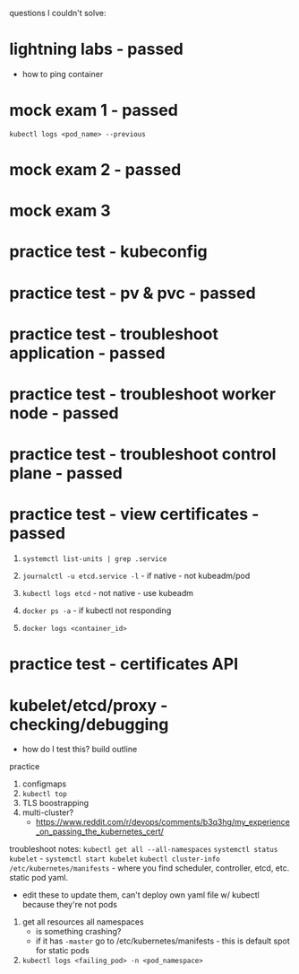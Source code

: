 questions I couldn't solve:

# lightning labs - passed
- how to ping container
# mock exam 1 - passed
`kubectl logs <pod_name> --previous`

# mock exam 2 - passed

# mock exam 3

# practice test - kubeconfig

# practice test - pv & pvc - passed

# practice test - troubleshoot application - passed

# practice test - troubleshoot worker node - passed

# practice test - troubleshoot control plane - passed

# practice test - view certificates - passed
1. `systemctl list-units | grep .service`
2. `journalctl -u etcd.service -l` - if native - not kubeadm/pod
3. `kubectl logs etcd` - not native - use kubeadm

1. `docker ps -a` - if kubectl not responding
2. `docker logs <container_id>`

# practice test - certificates API

# kubelet/etcd/proxy - checking/debugging
- how do I test this? build outline


practice
1. configmaps
2. `kubectl top`
3. TLS boostrapping
4. multi-cluster? 
    - https://www.reddit.com/r/devops/comments/b3q3hg/my_experience_on_passing_the_kubernetes_cert/

troubleshoot notes:
`kubectl get all --all-namespaces`
`systemctl status kubelet` - `systemctl start kubelet`
`kubectl cluster-info`
`/etc/kubernetes/manifests` - where you find scheduler, controller, etcd, etc. static pod yaml. 
- edit these to update them, can't deploy own yaml file w/ kubectl because they're not pods
1. get all resources all namespaces
    - is something crashing? 
    - if it has `-master` go to /etc/kubernetes/manifests - this is default spot for static pods
2. `kubectl logs <failing_pod> -n <pod_namespace>`